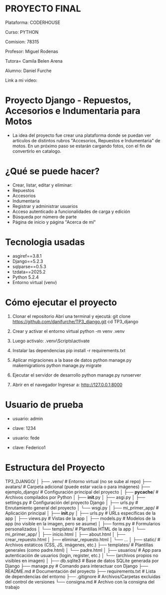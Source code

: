 # PROYECTO FINAL

Plataforma: CODERHOUSE

Curso: PYTHON

Comision: 78315

Profesor: Miguel Rodenas

Tutora= Camila Belen Arena

Alumno: Daniel Furche

Link a mi video: 

# Proyecto Django - Repuestos, Accesorios e Indumentaria para Motos
-  La idea del proyecto fue crear una plataforma donde se puedan ver artículos de distintos rubros "Accesorios, Repuestos e Indumentaria" de motos. En un próximo paso se estarán cargando fotos, con el fin de convertirlo en catalogo. 


# ¿Qué se puede hacer?
- Crear, listar, editar y eliminar:
- Repuestos
- Accesorios
- Indumentaria
- Registrar y administrar usuarios
- Acceso autenticado a funcionalidades de carga y edición
- Búsqueda por número de parte
- Página de inicio y página "Acerca de mí"

# Tecnologia usadas
- asgiref==3.8.1
- Django==5.2.3
- sqlparse==0.5.3
- tzdata==2025.2
- Python 5.2.4
- Entorno virtual (venv)

# Cómo ejecutar el proyecto
1) Clonar el repositorio
Abrí una terminal y ejecutá:
git clone https://github.com/danifurche/TP3_django.git
cd TP3_django

2) Crear y activar el entorno virtual
python -m venv .venv

3) Luego activalo:
.venv\Scripts\activate

4) Instalar las dependencias
pip install -r requirements.txt

5) Aplicar migraciones a la base de datos
python manage.py makemigrations
python manage.py migrate

6) Ejecutar el servidor de desarrollo
python manage.py runserver

7) Abrir en el navegador
Ingresar a: http://127.0.0.1:8000

# Usuario de prueba
- usuario: admin
- clave: 1234

- usuario: fede
- clave: Federico1

# Estructura del Proyecto
TP3_DJANGO/
│
├── .venv/                         # Entorno virtual (no se sube al repo)
├── avatars/                       # Carpeta adicional (puede estar vacía o para imágenes)
├── ejemplo_django/               # Configuración principal del proyecto
│   ├── __pycache__/              # Archivos compilados por Python
│   ├── __init__.py
│   ├── asgi.py
│   ├── settings.py               # Configuración del proyecto Django
│   ├── urls.py                   # Enrutamiento general del proyecto
│   └── wsgi.py
│
├── mi_primer_app/                # Aplicación principal
│   ├── __init__.py
│   ├── urls.py                   # URLs específicas de la app
│   ├── views.py                  # Vistas de la app
│   ├── models.py                 # Modelos de la app (no visible en la imagen, pero se asume)
│   ├── forms.py                  # Formularios personalizados
│   └── templates/                # Plantillas HTML de la app
│       └── mi_primer_app/
│           ├── inicio.html
│           ├── about.html
│           ├── crear_repuesto.html
│           ├── eliminar_repuesto.html
│           └── ...
│
├── static/                       # Archivos estáticos (CSS, JS, imágenes, etc.)
├── templates/                    # Plantillas generales (como padre.html)
│   └── padre.html
│
├── usuarios/                     # App para autenticación de usuarios (login, register, etc.)
│   └── (archivos propios no visibles en imagen)
│
├── db.sqlite3                    # Base de datos SQLite generada por Django
├── manage.py                     # Comando para interactuar con Django
├── README.md                     # Documentación del proyecto
├── requirements.txt             # Lista de dependencias del entorno
├── .gitignore                    # Archivos/Carpetas excluidas del control de versiones
└── consigna.md                   # Archivo con la consigna del trabajo
